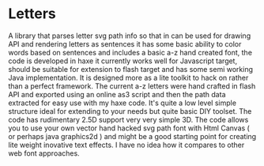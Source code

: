 Letters
=======

A library that parses letter svg path info so that in can be used for drawing API and rendering letters as sentences it has some basic ability to color words based on sentences and includes a basic a-z hand created font, the code is developed in haxe it currently works well for Javascript target, should be suitable for extension to flash target and has some semi working Java implementation. It is designed more as a lite toolkit to hack on rather than a perfect framework. The current a-z letters were hand crafted in flash API and exported using an online as3 script and then the path data extracted for easy use with my haxe code.  It's quite a low level simple structure ideal for extending to your needs but quite basic DIY toolset. The code has rudimentary 2.5D support very very simple 3D. The code allows you to use your own vector hand hacked svg path font with Html Canvas ( or perhaps java graphics2d ) and might be a good starting point for creating lite weight inovative text effects.  I have no idea how it compares to other web font approaches.
